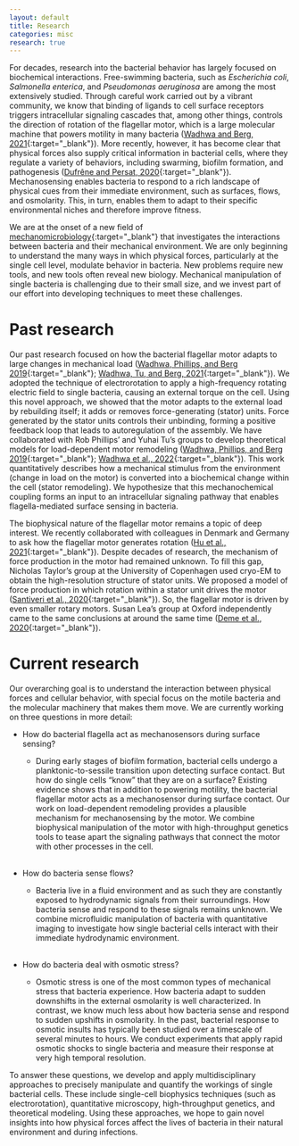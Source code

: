 ```yaml
---
layout: default
title: Research
categories: misc
research: true
---
```

For decades, research into the bacterial behavior has largely focused on biochemical interactions. Free-swimming bacteria, such as *Escherichia coli*, *Salmonella enterica*, and *Pseudomonas aeruginosa* are among the most extensively studied. Through careful work carried out by a vibrant community, we know that binding of ligands to cell surface receptors triggers intracellular signaling cascades that, among other things, controls the direction of rotation of the flagellar motor, which is a large molecular machine that powers motility in many bacteria ([Wadhwa and Berg, 2021](/papers/paper/bacterial-motility-review){:target="_blank"}). More recently, however, it has become clear that physical forces also supply critical information in bacterial cells, where they regulate a variety of behaviors, including swarming, biofilm formation, and pathogenesis ([Dufrêne and Persat, 2020](https://www.nature.com/articles/s41579-019-0314-2){:target="_blank"}). Mechanosensing enables bacteria to respond to a rich landscape of physical cues from their immediate environment, such as surfaces, flows, and osmolarity. This, in turn, enables them to adapt to their specific environmental niches and therefore improve fitness.

We are at the onset of a new field of [mechanomicrobiology](https://www.nature.com/articles/s41579-019-0314-2){:target="_blank"} that investigates the interactions between bacteria and their mechanical environment. We are only beginning to understand the many ways in which physical forces, particularly at the single cell level, modulate behavior in bacteria. New problems require new tools, and new tools often reveal new biology. Mechanical manipulation of single bacteria is challenging due to their small size, and we invest part of our effort into developing techniques to meet these challenges.

# Past research
Our past research focused on how the bacterial flagellar motor adapts to large changes in mechanical load ([Wadhwa, Phillips, and Berg 2019](/papers/paper/remodeling-bacterial-flagellar-motor){:target="_blank"}; [Wadhwa, Tu, and Berg, 2021](/papers/paper/mechanosensitive-remodeling-independent-of-direction){:target="_blank"}). We adopted the technique of electrorotation to apply a high-frequency rotating electric field to single bacteria, causing an external torque on the cell. Using this novel approach, we showed that the motor adapts to the external load by rebuilding itself; it adds or removes force-generating (stator) units. Force generated by the stator units controls their unbinding, forming a positive feedback loop that leads to autoregulation of the assembly. We have collaborated with Rob Phillips’ and Yuhai Tu’s groups to develop theoretical models for load-dependent motor remodeling ([Wadhwa, Phillips, and Berg 2019](/papers/paper/remodeling-bacterial-flagellar-motor){:target="_blank"}; [Wadhwa et al., 2022](/papers/paper/multistate-model){:target="_blank"}). This work quantitatively describes how a mechanical stimulus from the environment (change in load on the motor) is converted into a biochemical change within the cell (stator remodeling). We hypothesize that this mechanochemical coupling forms an input to an intracellular signaling pathway that enables flagella-mediated surface sensing in bacteria.

The biophysical nature of the flagellar motor remains a topic of deep interest. We recently collaborated with colleagues in Denmark and Germany to ask how the flagellar motor generates rotation ([Hu et al., 2021](/papers/paper/structure-review){:target="_blank"}). Despite decades of research, the mechanism of force production in the motor had remained unknown. To fill this gap, Nicholas Taylor’s group at the University of Copenhagen used cryo-EM to obtain the high-resolution structure of stator units. We proposed a model of force production in which rotation within a stator unit drives the motor ([Santiveri et al., 2020](/papers/paper/structure-function-stator-units){:target="_blank"}). So, the flagellar motor is driven by even smaller rotary motors. Susan Lea’s group at Oxford independently came to the same conclusions at around the same time ([Deme et al., 2020](https://www.nature.com/articles/s41564-020-0788-8){:target="_blank"}).

# Current research
Our overarching goal is to understand the interaction between physical forces and cellular behavior, with special focus on the motile bacteria and the molecular machinery that makes them move. We are currently working on three questions in more detail:

* How do bacterial flagella act as mechanosensors during surface sensing? 
    - During early stages of biofilm formation, bacterial cells undergo a planktonic-to-sessile transition upon detecting surface contact. But how do single cells “know” that they are on a surface? Existing evidence shows that in addition to powering motility, the bacterial flagellar motor acts as a mechanosensor during surface contact. Our work on load-dependent remodeling provides a plausible mechanism for mechanosensing by the motor. We combine biophysical manipulation of the motor with high-throughput genetics tools to tease apart the signaling pathways that connect the motor with other processes in the cell.  <br/><br/>


* How do bacteria sense flows?
    - Bacteria live in a fluid environment and as such they are constantly exposed to hydrodynamic signals from their surroundings. How bacteria sense and respond to these signals remains unknown. We combine microfluidic manipulation of bacteria with quantitative imaging to investigate how single bacterial cells interact with their immediate hydrodynamic environment.  <br/><br/>

* How do bacteria deal with osmotic stress?
    - Osmotic stress is one of the most common types of mechanical stress that bacteria experience. How bacteria adapt to sudden downshifts in the external osmolarity is well characterized. In contrast, we know much less about how bacteria sense and respond to sudden upshifts in osmolarity. In the past, bacterial response to osmotic insults has typically been studied over a timescale of several minutes to hours. We conduct experiments that apply rapid osmotic shocks to single bacteria and measure their response at very high temporal resolution.

To answer these questions, we develop and apply multidisciplinary approaches to precisely manipulate and quantify the workings of single bacterial cells. These include single-cell biophysics techniques (such as electrorotation), quantitative microscopy, high-throughput genetics, and theoretical modeling. Using these approaches, we hope to gain novel insights into how physical forces affect the lives of bacteria in their natural environment and during infections.
